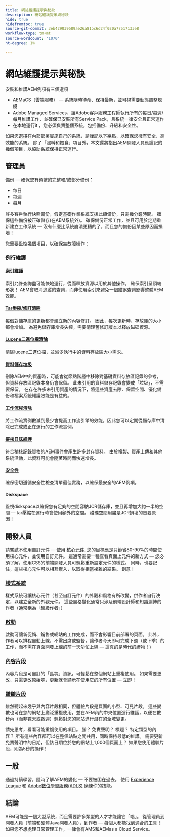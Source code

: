 ```yaml
---
title: 網站維護提示與秘訣
description: 網站維護提示與秘訣
hide: true
hidefromtoc: true
source-git-commit: 3eb429039589ae26a81bc6d24f020a77517133e8
workflow-type: tm+mt
source-wordcount: '1070'
ht-degree: 1%

---
```



# 網站維護提示與秘訣

安裝和維護AEM例項有三個選項

* AEMaCS（雲端服務） — 系統隨時待命、保持最新，並可視需要動態調整規模
* Adobe Managed Services，讓Adobe客戶服務工程師執行所有的每日/每週/每月維護工作，並確保已安裝所有Service Pack，且系統一律安全且正常運作
* 在本地運行it ，您必須負責整個系統，包括備份、升級和安全性。

如果您選擇在內部部署實施自己的系統，請謹記以下幾點，以確保您擁有安全、高效能的系統。 除了「照料和餵食」項目外，本文還將指出AEM開發人員應謹記的幾個項目，以協助系統保持正常運行。

## 管理員

備份 — 確保您有頻繁的完整和/或部分備份：

* 每日
* 每週
* 每月

許多客戶執行快照備份，假定基礎作業系統支援此類備份，只需幾分鐘時間。 確保這些備份被正確儲存(在AEM系統外)。 確保備份正常工作，並且可用於定期重新建立工作系統 — 沒有什麼比系統崩潰更糟的了，而且您的備份因某些原因而損壞！

您需要監控幾個項目，以確保無故障操作：

### 例行維護

#### [索引維護](https://experienceleague.adobe.com/docs/experience-manager-65/deploying/practices/best-practices-for-queries-and-indexing.html?lang=en)

索引允許查詢盡可能快地運行，從而釋放資源以用於其他操作。 確保索引呈頂端形狀！ AEM會取消追蹤的查詢，而非使用索引來避免一個錯誤查詢影響整體AEM效能。

#### [Tar壓縮/修訂清除](https://experienceleague.adobe.com/docs/experience-manager-65/deploying/deploying/revision-cleanup.html?lang=en)

每個對儲存庫的更新都會建立新的內容修訂。 因此，每次更新時，存放庫的大小都會增加。 為避免儲存庫增長失控，需要清理舊修訂版本以釋放磁碟資源。

#### [Lucene二進位檔清除](https://experienceleague.adobe.com/docs/experience-manager-64/administering/operations/operations-dashboard.html?lang=en#automated-maintenance-tasks)

清除lucene二進位檔，並減少執行中的資料存放區大小需求。

#### [資料儲存垃圾](https://experienceleague.adobe.com/docs/experience-manager-64/administering/operations/data-store-garbage-collection.html?lang=en)

刪除AEM中的資產時，可能會從節點階層中移除對基礎資料存放區記錄的參考，但資料存放區記錄本身仍會保留。 此未引用的資料儲存記錄會變成「垃圾」，不需要保留。 在存在許多未引用資產的情況下，將這些資產去除、保留空間、優化備份和檔案系統維護效能是有益的。

#### [工作流程清除](https://experienceleague.adobe.com/docs/experience-manager-64/administering/operations/workflows-administering.html?lang=en)

將工作流實例數減到最少會提高工作流引擎的效能，因此您可以定期從儲存庫中清除已完成或正在運行的工作流實例。

#### [審核日誌維護](https://experienceleague.adobe.com/docs/experience-manager-64/administering/operations/operations-audit-log.html?lang=en)

符合稽核記錄資格的AEM事件會產生許多封存資料。 由於複製、資產上傳和其他系統活動，此資料可能會隨著時間而快速增長。

#### [安全性](https://experienceleague.adobe.com/docs/experience-manager-65/administering/security/security-checklist.html?lang=en)

確保密切遵循安全性檢查清單最佳實務，以確保最安全的AEM例項。

#### Diskspace

監視diskspace以確保您有足夠的空間容納JCR儲存庫，並且再增加大約一半的空間 — tar壓縮在運行時會使用額外的空間。 磁碟空間用盡是JCR損壞的首要原因！

## 開發人員

請嘗試不使用自訂元件 — 使用 [核心元件](https://www.aemcomponents.dev/). 您的目標應是只節省80-90%的時間使用核心元件，並使用自訂元件。 這通常需要一種查看頁面上元件的新方式 — 您必須了解，使用CSS的前端開發人員可輕鬆重新設定元件的樣式。 同時，也要記住，這些核心元件可以相互嵌入，以取得相當複雜的結果。 創意！

### [樣式系統](https://experienceleague.adobe.com/docs/experience-manager-65/authoring/siteandpage/style-system.html?lang=en)

樣式系統可讓核心元件（甚至自訂元件）的外觀和風格有所改變，供作者自行決定，以建立全新的外觀元件。 這些風格變化通常只涉及前端設計師和知識淵博的作者（通常稱為「超級作者」）

### [啟動](https://experienceleague.adobe.com/docs/experience-manager-cloud-service/content/sites/authoring/launches/overview.html?lang=en)

啟動可讓新促銷、銷售或網站的工作完成，而不會影響目前部署的頁面。 此外，作者可以排程自動上線，不需出席或監督，讓作者今天即可完成下週（或下季）的工作，而不需在頁面開發上線的前一天匆忙上線 — 這真的是時代的禮物！)

### [內容片段](https://experienceleague.adobe.com/docs/experience-manager-64/assets/fragments/content-fragments.html?lang=en)

內容片段是可自訂的「區塊」資訊，可輕鬆在整個網站上重複使用。 如果需要更改，只需更改原始塊，更新就會顯示在使用它的所有位置 — 立即！

### [體驗片段](https://experienceleague.adobe.com/docs/experience-manager-learn/sites/experience-fragments/experience-fragments-feature-video-use.html?lang=en)

雖然聽起來幾乎與內容片段相同，但體驗片段是頁面的小型、可見片段。 這些變數也可在您的網站上廣泛重複使用，並在AEM內的中央位置進行維護，以便在數秒內（而非數天或數週）輕鬆對您的網站進行潛在的全域變更。

請先思考，看看可能重複使用的項目。 腳？ 免責聲明？ 標題？ 特定類型的內容？ 所有這些內容都可以在整個站點之間共用，同時保持最低的維護。 需要更新免責聲明中的日期，但該日期位於您的網站上1,000個頁面上？ 如果您使用體驗片段，則為5秒的操作！

## 一般

通過持續學習，隨時了解AEM的變化 — 不要被困在過去。 使用 [Experience League](https://experienceleague.adobe.com/docs/experience-manager-learn/sites/overview.html?lang=en) 和 [Adobe數位學習服務(ADLS)](https://learning.adobe.com/) 磨練你的技能。

## 結論

AEM可能是一個大型系統，而且需要許多類型的人才才能讓它「唱」。 從管理員到開發人員（前端和硬體Java開發人員），到作者 — 每個人都能找到適合的工具！ 如果您不想處理日常管理工作，一律會有AMS和AEMas a Cloud Service。
